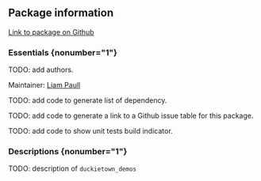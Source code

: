 <div id='duckietown_demos-autogenerated' markdown='1'>


<!-- do not edit this file, autogenerated -->

## Package information 

[Link to package on Github](github:org=duckietown,repo=Software,path=70-convenience-packages/duckietown_demos,branch=master)

### Essentials {nonumber="1"}

TODO: add authors.

Maintainer: [Liam Paull](mailto:lpaull@mit.edu)

TODO: add code to generate list of dependency.

TODO: add code to generate a link to a Github issue table for this package.

TODO: add code to show unit tests build indicator.

### Descriptions {nonumber="1"}

TODO: description of `duckietown_demos`



</div>

